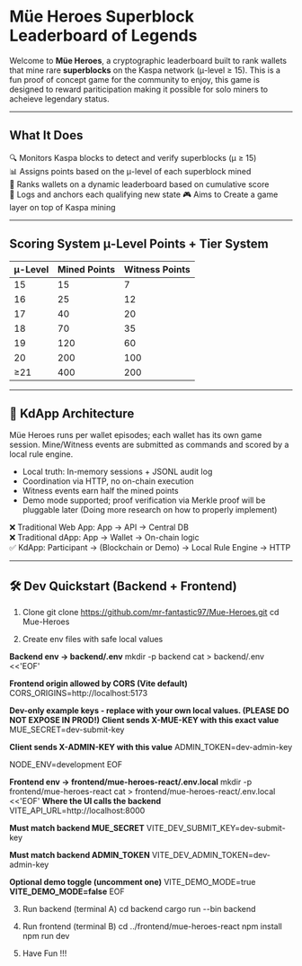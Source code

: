 # Müe Heroes Superblock Leaderboard of Legends

Welcome to **Müe Heroes**, a cryptographic leaderboard built to rank wallets that mine rare **superblocks** on the Kaspa network (μ-level ≥ 15). This is a fun proof of concept game for the community to enjoy, this game is designed to reward pariticipation making it possible for solo miners to acheieve legendary status. 

---

## What It Does

🔍 Monitors Kaspa blocks to detect and verify superblocks (μ ≥ 15)  
📊 Assigns points based on the μ-level of each superblock mined  
🏅 Ranks wallets on a dynamic leaderboard based on cumulative score   
📡 Logs and anchors each qualifying new state
🎮 Aims to Create a game layer on top of Kaspa mining

---

## Scoring System μ-Level Points + Tier System

| μ-Level | Mined Points | Witness Points |
| ------- | ------------ | -------------- |
|    15   |           15 |              7 |
|    16   |           25 |             12 |
|    17   |           40 |             20 |
|    18   |           70 |             35 |
|    19   |          120 |             60 |
|    20   |          200 |            100 |
|   ≥21   |          400 |            200 |

---

## 🧠 KdApp Architecture

Müe Heroes runs per wallet episodes; each wallet has its own game session.
Mine/Witness events are submitted as commands and scored by a local rule engine.

- Local truth: In-memory sessions + JSONL audit log
- Coordination via HTTP, no on-chain execution
- Witness events earn half the mined points
- Demo mode supported; proof verification via Merkle proof will be pluggable later (Doing more research on how to properly implement)

❌ Traditional Web App: App → API → Central DB  
❌ Traditional dApp: App → Wallet → On-chain logic  
✅ KdApp: Participant → (Blockchain or Demo) → Local Rule Engine → HTTP

---

## 🛠 Dev Quickstart (Backend + Frontend)

1) Clone
git clone https://github.com/mr-fantastic97/Mue-Heroes.git
cd Mue-Heroes

2) Create env files with safe local values

**Backend env -> backend/.env**
mkdir -p backend
cat > backend/.env <<'EOF'

**Frontend origin allowed by CORS (Vite default)**
CORS_ORIGINS=http://localhost:5173

**Dev-only example keys - replace with your own local values. (PLEASE DO NOT EXPOSE IN PROD!)**
**Client sends X-MUE-KEY with this exact value**
MUE_SECRET=dev-submit-key

**Client sends X-ADMIN-KEY with this value**
ADMIN_TOKEN=dev-admin-key

NODE_ENV=development
EOF

**Frontend env -> frontend/mue-heroes-react/.env.local**
mkdir -p frontend/mue-heroes-react
cat > frontend/mue-heroes-react/.env.local <<'EOF'
**Where the UI calls the backend**
VITE_API_URL=http://localhost:8000

**Must match backend MUE_SECRET**
VITE_DEV_SUBMIT_KEY=dev-submit-key

**Must match backend ADMIN_TOKEN**
VITE_DEV_ADMIN_TOKEN=dev-admin-key

**Optional demo toggle (uncomment one)**
VITE_DEMO_MODE=true
**VITE_DEMO_MODE=false**
EOF

3) Run backend (terminal A)
cd backend
cargo run --bin backend

4) Run frontend (terminal B)
cd ../frontend/mue-heroes-react
npm install
npm run dev


5) Have Fun !!!
